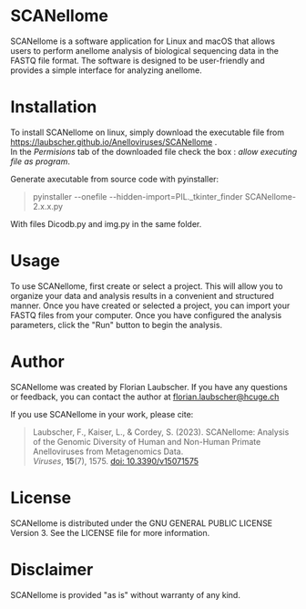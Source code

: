 # SCANellome

SCANellome is a software application for Linux and macOS that allows users to perform anellome analysis of biological sequencing data in the FASTQ file format. The software is designed to be user-friendly and provides a simple interface for analyzing anellome.

# Installation

To install SCANellome on linux, simply download the executable file from https://laubscher.github.io/Anelloviruses/SCANellome .  
In the *Permisions* tab of the downloaded file check the box : *allow executing file as program*.

Generate axecutable from source code with pyinstaller: 
> pyinstaller --onefile --hidden-import=PIL._tkinter_finder SCANellome-2.x.x.py

 With files Dicodb.py and img.py in the same folder.

# Usage

To use SCANellome, first create or select a project. This will allow you to organize your data and analysis results in a convenient and structured manner. Once you have created or selected a project, you can import your FASTQ files from your computer.
Once you have configured the analysis parameters, click the "Run" button to begin the analysis.

# Author

SCANellome was created by Florian Laubscher. If you have any questions or feedback, you can contact the author at florian.laubscher@hcuge.ch

If you use SCANellome in your work, please cite:
>Laubscher, F., Kaiser, L., & Cordey, S. (2023). SCANellome: Analysis of the Genomic Diversity of Human and Non-Human Primate Anelloviruses from Metagenomics Data.
><br/>*Viruses*, **15**(7), 1575. [doi: 10.3390/v15071575][doi]

# License

SCANellome is distributed under the GNU GENERAL PUBLIC LICENSE Version 3. See the LICENSE file for more information.

# Disclaimer

SCANellome is provided "as is" without warranty of any kind.

[doi]: https://doi.org/10.3390/v15071575



